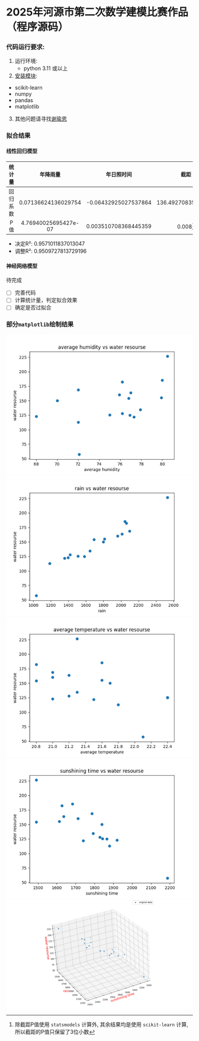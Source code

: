 # 2025年河源市第二次数学建模比赛作品（程序源码）

### 代码运行要求:

1. 运行环境:
   - python 3.11 或以上
2. [安装模块](<https://developer.aliyun.com/mirror> "推荐使用阿里云镜像站下载"):
  - scikit-learn
  - numpy
  - pandas
  - matplotlib
3. 其他问题请寻找[谢瑜恩](<mailto:xieyuenol@outlook.com> "小组主要编程")

### 拟合结果

#### 线性回归模型
| 统计量 | 年降雨量 | 年日照时间 | 截距 |
| :---: | :---: | :------: | :---: |
| 回归系数 | 0.07136624136029754 | -0.06432925027537864 | 136.49270835356322 |
| P值 | 4.76940025695427e-07 | 0.003510708368445359 | 0.008[^1] |

- 决定R²: 0.9571011837013047
- 调整R²: 0.9509727813729196

[^1]: 除截距P值使用 `statsmodels` 计算外, 其余结果均是使用 `scikit-learn` 计算, 所以截距的P值只保留了3位小数

#### 神经网络模型

待完成

- [ ] 完善代码
- [ ] 计算统计量，判定拟合效果
- [ ] 确定是否过拟合

### 部分`matplotlib`绘制结果

![](<./photo/humidity.png>)
![](<./photo/rain.png>)
![](<./photo/temperature.png>)
![](<./photo/sunshining_time.png>)
![](<./photo/rain_and_time.png>)
